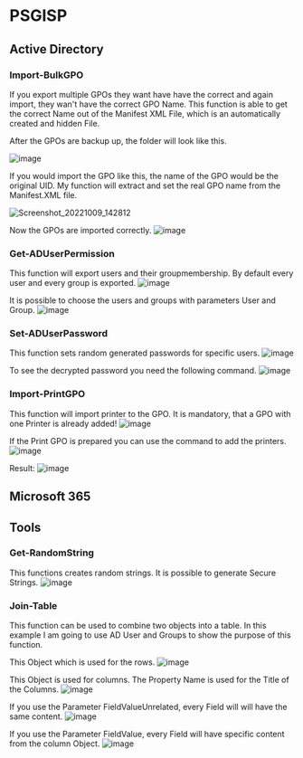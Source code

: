 # PSGISP
## Active Directory
### Import-BulkGPO
If you export multiple GPOs they want have have the correct and again import, they wan't have the correct GPO Name. This function is able to get the correct Name out of the Manifest XML File, which is an automatically created and hidden File.

After the GPOs are backup up, the folder will look like this.

![image](https://user-images.githubusercontent.com/114616565/194756533-bc2f63ac-d832-470b-b860-155dd49fcba9.png)

If you would import the GPO like this, the name of the GPO would be the original UID. My function will extract and set the real GPO name from the Manifest.XML file.

![Screenshot_20221009_142812](https://user-images.githubusercontent.com/114616565/194756881-08cd2e1b-fb48-4613-acbe-92ff958991be.png)

Now the GPOs are imported correctly.
![image](https://user-images.githubusercontent.com/114616565/194757024-57ce831c-d8b4-4c90-8baa-b19aac399c65.png)

### Get-ADUserPermission
This function will export users and their groupmembership.
By default every user and every group is exported.
![image](https://user-images.githubusercontent.com/114616565/194775663-2b2bfa61-10d7-4b5a-826f-2ae7771c8f0d.png)

It is possible to choose the users and groups with parameters User and Group.
![image](https://user-images.githubusercontent.com/114616565/194775615-96f94672-0a0e-4af8-86b6-8a1c41f880cd.png)

### Set-ADUserPassword
This function sets random generated passwords for specific users.
![image](https://user-images.githubusercontent.com/114616565/194776336-b2a63053-4448-4f88-82c6-d119b93d2b7f.png)

To see the decrypted password you need the following command.
![image](https://user-images.githubusercontent.com/114616565/194776409-9a1e04e4-69a7-48cd-8721-50a192ac0aec.png)

### Import-PrintGPO
This function will import printer to the GPO.
It is mandatory, that a GPO with one Printer is already added!
![image](https://user-images.githubusercontent.com/114616565/194777089-a9369c90-6b6d-41e0-b414-3487535a66cb.png)

If the Print GPO is prepared you can use the command to add the printers.
![image](https://user-images.githubusercontent.com/114616565/194777154-387c8ef7-1a35-4b8a-963c-3a7599a3a22d.png)

Result:
![image](https://user-images.githubusercontent.com/114616565/194777178-a4e52518-740c-453c-83fa-14090977816f.png)



## Microsoft 365


## Tools
### Get-RandomString
This functions creates random strings. It is possible to generate Secure Strings.
![image](https://user-images.githubusercontent.com/114616565/194757684-cfba9edd-6195-4ace-a179-f7abf924b251.png)

### Join-Table
This function can be used to combine two objects into a table.
In this example I am going to use AD User and Groups to show the purpose of this function.

This Object which is used for the rows.
![image](https://user-images.githubusercontent.com/114616565/194774695-e3658f41-e44e-4d64-be87-32aa744162b1.png)

This Object is used for columns. The Property Name is used for the Title of the Columns. 
![image](https://user-images.githubusercontent.com/114616565/194774750-b9c66d66-8a21-4184-b6dc-640ee587a024.png)

If you use the Parameter FieldValueUnrelated, every Field will will have the same content.
![image](https://user-images.githubusercontent.com/114616565/194774908-0170063b-aa67-4d6d-a72f-73ca5b1ac365.png)

If you use the Parameter FieldValue, every Field will have specific content from the column Object.
![image](https://user-images.githubusercontent.com/114616565/194774963-e84e7ef7-a661-4186-adb7-11b8f395a1cf.png)
